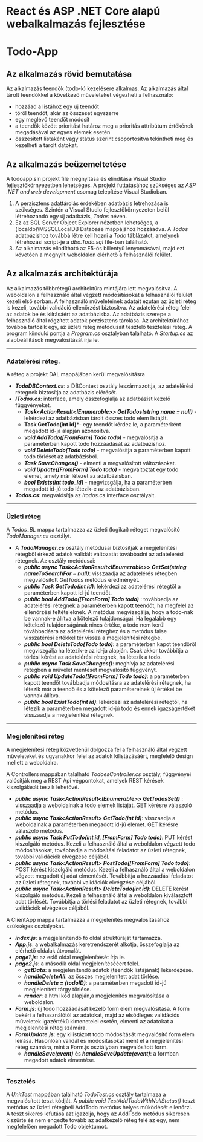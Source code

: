 # React és ASP .NET Core alapú webalkalmazás fejlesztése
# Todo-App

## Az alkalmazás rövid bemutatása
Az alkalmazás teendők (todo-k) kezelésére alkalmas. Az alkalmazás által tárolt teendőkkel a következő műveleteket végezheti a felhasználó:
- hozzáad a listához egy új teendőt
- töröl teendőt, akár az összeset egyszerre
- egy meglévő teendőt módosít
- a teendők között prioritást határoz meg a prioritás attribútum értékének megadásával az egyes elemek esetén
- összesített listaként vagy státus szerint csoportosítva tekintheti meg és kezelheti a tárolt datokat.

## Az alkalmazás beüzemeltetése
A todoapp.sln projekt file megnyitása és elindítása Visual Studio fejlesztőkörnyezetben lehetséges. A projekt futtatásához szükséges az *ASP .NET and web development* csomag telepítése Visual Studioban.
1. A perzisztens adattárolás érdekében adatbázis létrehozása is szükséges. Szintén a Visual Studio fejlesztőkörnyezeten belül létrehozandó egy új adatbázis, *Todos* néven. 
2. Ez az SQL Server Object Explorer nézetben lehetséges, a (localdb)\MSSQLLocalDB Database mappájához hozzáadva. A *Todos* adatbázishoz továbbá létre kell hozni a *Todo* táblázatot, amelynek létrehozási script-je a *dbo.Todo.sql* file-ban található.
3. Az alkalmazás elindítható az F5-ös billentyű lenyomásával, majd ezt követően a megnyílt weboldalon elérhető a felhasználói felület.
## Az alkalmazás architektúrája
Az alkalmazás többrétegű architektúra mintájára lett megvalósítva. 
A weboldalon a felhasználó által végzett módosításokat a felhasználói felület kezeli első sorban. A felhasználó műveleteinek adatait ezután az üzleti réteg is kezeli, további validáció ellenőrzést biztosítva. Az adatelérési réteg felel az adatok be és kiírásáért az adatbázisba.
Az adatbázis szerepe a felhasználó által rögzített adatok perzisztens tárolása.
Az architektúrához továbbá tartozik egy, az üzleti réteg metódusait tesztelő tesztelési réteg.
A program kiinduló pontja a *Program.cs* osztályban található.
A *Startup.cs* az alapbeállítások megvalósítását írja le.

---
### Adatelérési réteg. 
A  réteg a projekt DAL mappájában kerül megvalósításra
- ***TodoDBContext.cs***: a DBContext osztály leszármazottja, az adatelérési rétegnek biztosítja az adatbázis elérését.
- ***ITodos.cs***: interface, amely összefoglalja az adatbázist kezelő függvényeket. 
    - ***Task<ActionResult<IEnumerable<Todo>>> GetTodos(string name = null)*** - lekérdezi az adatbázisban tárolt összes todo elem listáját.
    - **Task<Todo> GetTodo(int id)***- egy teendőt kérdez le, a paraméterként megadott id-ja alapján azonosítva.
    - ***void AddTodo([FromForm] Todo todo)*** - megvalósítja a paraméterben kapott todo hozzáadását az  adatbázishoz.
    - ***void DeleteTodo(Todo todo)*** - megvalósítja a paraméterben kapott todo törlését az adatbázisból.
    - ***Task<int> SaveChanges()*** - elmenti a megvalósított változásokat.
    - ***void Update([FromForm] Todo todo)*** - megváltoztat egy todo elemet, amely már létezet az adatbázisban.
    - ***bool Exists(int todo_id)*** - megvizsgálja, ha a paraméterben megadott id-jú todo létezik-e az adatbázisban.
- ***Todos.cs***: megvalósítja az *Itodos.cs* interface osztályait.
---
### Üzleti réteg
A *Todos_BL* mappa tartalmazza az üzleti (logikai) réteget megvalósító *TodoManager.cs* osztályt.
- A ***TodoManager.cs*** osztály metódusai biztosítják a megjelenítési rétegből érkező adatok validált változatát továbbadni az adatelérési rétegnek. Az osztály metódusai:
    - ***public async Task<ActionResult<IEnumerable<Todo>>> GetSet(string nameToSearchFor = null)***:  visszaadja az adatelérés rétegben megvalósított *GetTodos* metódus eredményét.
    - ***public  Task<Todo> GetTodo(int id)***: lekérdezi az adatelérési rétegtől a paraméterben kapott id-jú teendőt.
    - ***public bool AddTodo([FromForm] Todo todo)*** : továbbadja az adatelérési rétegnek a paraméterben kapott teendőt, ha megfelel az ellenőrzési feltételeknek. A metódus megvizsgálja, hogy a todo-nak be vannak-e állítva a kötelező tulajdonságai. Ha legalább egy kötelező tulajdonságának nincs értéke, a todo nem kerül tövábbadásra az adatelérési réteghez és a metódus false visszatérési értékkel tér vissza a megjelenítési rétegbe.
    -  ***public bool DeleteTodo(Todo todo)***: a paraméterben kapot teendőről megviszgálja ha létezik-e az id-ja alapján. Csak akkor továbbítja a törlési kérést az adatelérési rétegnek, ha létezik a todo.
    -  ***public async Task<int> SaveChanges()***: meghívja az adatelérési rétegben a művelet mentését megvalósító függvényt.
    -  ***public void UpdateTodo([FromForm] Todo todo)***: a paraméterben kapott teendőt továbbadja módosításra az adatelérési rétegnek, ha létezik már a teendő és a kötelező paramétereinek új értékei be vannak állítva. 
    -  ***public bool  ExistTodo(int id)***: lekérdezi az adatelérési rétegtől, ha létezik a paraméterben megadott id-jú todo és ennek igazságértékét visszaadja a megjelenítési rétegnek.
---
### Megjelenítési réteg
A megjelenítési réteg közvetlenül dolgozza fel a felhasználó által végzett műveleteket és ugyanakkor felel az adatok kilistázásáért, megfelelő design mellett a weboldalra. 

A Controllers mappában található *TodoesController.cs* osztály, függvényei valósítják meg a REST Api végpontokat, amelyek REST kérések kiszolgálását teszik lehetővé.
- ***public async Task<ActionResult<IEnumerable<Todo>>> GetTodosSet()*** : visszaadja a weboldalnak a todo elemek listáját. GET kérésre válaszoló metódus.
- ***public async Task<ActionResult<Todo>> GetTodo(int id)***: visszaadja a weboldalnak a paraméterben megadott id-jú elemet. GET kérésre válaszoló metódus.
- ***public async Task<IActionResult> PutTodo(int id, [FromForm] Todo todo)***: PUT kérést kiszolgáló metódus. Kezeli a felhasználó által a weboldalon végzett todo módosításokat, továbbadja a módosítási feladatot az üzleti rétegnek, további validációk elvégzése céljából.
- ***public async Task<ActionResult<Todo>> PostTodo([FromForm] Todo todo)***: POST kérést kiszolgáló metódus. Kezeli a felhasználó által a weboldalon végzett megadott új adat elmentését. Továbbítja a hozzáadási feladatot az üzleti rétegnek, további validációk elvégzése céljából.
- ***public async Task<ActionResult<Todo>> DeleteTodo(int id)***: DELETE kérést kiszolgáló metódus. Kezeli a felhasználó által a weboldalon kiválasztott adat törlését. Továbbítja a törlési feladatot az üzleti rétegnek, további validációk elvégzése céljából.

A ClientApp mappa tartalmazza a megjelenítés megvalósításához szükséges osztályokat.
- ***index.js***: a megjelenítendő fő oldal struktúráját tartamazza.
- ***App.js***: a webalkalmazás keretrendszerét alkotja, összefoglalja az elérhető oldalak útvonalát.
- ***page1.js***: az eslő oldal megjelenítését írja le.
- ***page2.js***: a második oldal megjelenítésééert felel.
    -  ***getData***: a megjelenítendő adatok (teendők listájának) lekérdezése.
    -  ***handleDeleteAll***: az összes megjelenített adat törlése.
    -  ***handleDelete = (todoID)***: a paraméterben megadott id-jú megjelenített tárgy törlése.
    -  ***render***: a html kód alapján,a megjelenítés megvalósítása a weboldalon.
- ***Form.js***: új todo hozzáadását kezelő form elem megvalósítása. A form bekéri a felhasználótól az adatokat, majd az elsődleges validációs műveletek igazértékű kimenetelei esetén, elmenti az adatokat a megjelenítési réteg számára.
- ***FormUpdate.js***: egy kilistázott todo módosítását megvalósító form elem leírása. Hasonlóan validál és módosításokat ment el a megjelenítési réteg számára, mint a Form.js osztályban megvalósított form.
    - ***handleSave(event)*** és ***handleSaveUpdate(event)***: a formban megadott adatok elmentése.
---
### Tesztelés
A *UnitTest* mappában található *TodoTest.cs* osztály tartalmaza a megvalósított teszt kódját. 
A  *public void TestAddTodoWithNullStatus()* teszt metódus az üzleti rétegbeli AddTodo metódus helyes működését ellenőrzi. A teszt sikeres lefutása azt igazolja, hogy az AddTodo metódus sikeresen kiszűrte és nem engedte tovább az adatkezelő réteg felé az egy, nem megfelelően megadott Todo objektumot.

---





